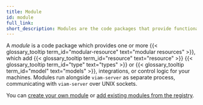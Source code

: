 ```yaml
---
title: Module
id: module
full_link:
short_description: Modules are the code packages that provide functionality like drivers, integrations, and control logic to your machines.
---
```


A _module_ is a code package which provides one or more {{< glossary_tooltip term_id="modular-resource" text="modular resources" >}}, which add {{< glossary_tooltip term_id="resource" text="resource" >}} {{< glossary_tooltip term_id="type" text="types" >}} or {{< glossary_tooltip term_id="model" text="models" >}}, integrations, or control logic for your machines.
Modules run alongside `viam-server` as separate process, communicating with `viam-server` over UNIX sockets.

You can [create your own module](/operate/get-started/other-hardware/create-module/) or [add existing modules from the registry](/operate/get-started/supported-hardware/).
